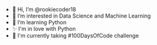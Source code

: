 - 👋 Hi, I’m @rookiecoder18
- 👀 I’m interested in Data Science and Machine Learning
- 🌱 I’m learning Python 
- ✨ I'm in love with Python
- 💞️ I'm currently taking #100DaysOfCode challenge

<!---
rookiecoder18/rookiecoder18 is a ✨ special ✨ repository because its `README.md` (this file) appears on your GitHub profile.
You can click the Preview link to take a look at your changes.
--->

